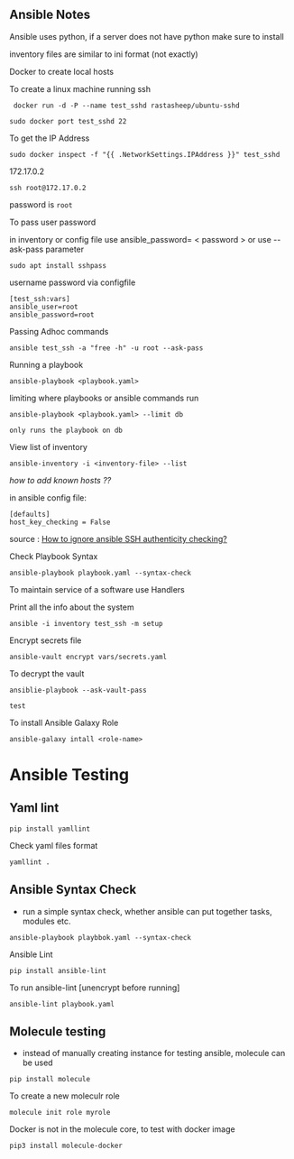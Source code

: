 ## Ansible Notes

Ansible uses python, if a server does not have python make sure to install


inventory files are similar to ini format (not exactly)


Docker to create local hosts

To create a linux machine running ssh

` docker run -d -P --name test_sshd rastasheep/ubuntu-sshd`

`sudo docker port test_sshd 22`

To get the IP Address

`sudo docker inspect -f "{{ .NetworkSettings.IPAddress }}" test_sshd`

172.17.0.2

`ssh root@172.17.0.2`

password is `root`

To pass user password 

in inventory or config file use ansible_password= < password > or use --ask-pass parameter

`sudo apt install sshpass`

username password via configfile

    [test_ssh:vars]
    ansible_user=root
    ansible_password=root

Passing Adhoc commands

`ansible test_ssh -a "free -h" -u root --ask-pass`

Running a playbook

`ansible-playbook <playbook.yaml>`

limiting where playbooks or ansible commands run 

`ansible-playbook <playbook.yaml> --limit db`

    only runs the playbook on db

View list of inventory

`ansible-inventory -i <inventory-file> --list`


*how to add known hosts ??*

in ansible config file:

    [defaults]
    host_key_checking = False

source :
[How to ignore ansible SSH authenticity checking?](https://stackoverflow.com/questions/32297456/how-to-ignore-ansible-ssh-authenticity-checking)

Check Playbook Syntax

`ansible-playbook playbook.yaml --syntax-check`


To maintain service of a software use Handlers

Print all the info about the system

`ansible -i inventory test_ssh -m setup`

Encrypt secrets file

`ansible-vault encrypt vars/secrets.yaml`

To decrypt the vault

`ansiblie-playbook --ask-vault-pass`

    test

To install Ansible Galaxy Role

`ansible-galaxy intall <role-name>`

# Ansible Testing

## Yaml lint

`pip install yamllint`

Check yaml files format

`yamllint .`

## Ansible Syntax Check

- run a simple syntax check, whether ansible can put together tasks, modules etc.

`ansible-playbook playbbok.yaml --syntax-check`

Ansible Lint

`pip install ansible-lint`

To run ansible-lint [unencrypt before running]

`ansible-lint playbook.yaml`


## Molecule testing

- instead of manually creating instance for testing ansible, molecule can be used

`pip install molecule`

To create a new moleculr role

`molecule init role myrole`

Docker is not in the molecule core, to test with docker image 

`pip3 install molecule-docker`

